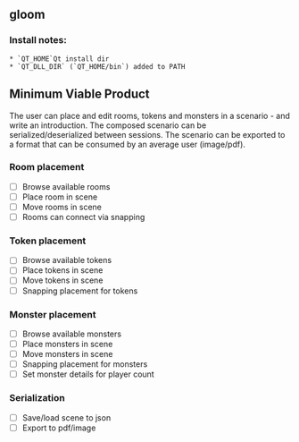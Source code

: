 ## gloom
### Install notes: 
    * `QT_HOME`Qt install dir
    * `QT_DLL_DIR` (`QT_HOME/bin`) added to PATH


## Minimum Viable Product
The user can place and edit rooms, tokens and monsters in a scenario - and write an introduction. The composed scenario can be serialized/deserialized between sessions. The scenario can be exported to a format that can be consumed by an average user (image/pdf).

### Room placement
- [ ] Browse available rooms
- [ ] Place room in scene
- [ ] Move rooms in scene
- [ ] Rooms can connect via snapping

### Token placement
- [ ] Browse available tokens
- [ ] Place tokens in scene
- [ ] Move tokens in scene
- [ ] Snapping placement for tokens

### Monster placement
- [ ] Browse available monsters
- [ ] Place monsters in scene
- [ ] Move monsters in scene
- [ ] Snapping placement for monsters
- [ ] Set monster details for player count

### Serialization
- [ ] Save/load scene to json
- [ ] Export to pdf/image